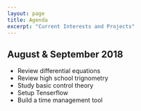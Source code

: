 ```yaml
---
layout: page
title: Agenda
excerpt: "Current Interests and Projects"
---
```


## August & September 2018
- Review differential equations
- Review high school trignometry
- Study basic control theory
- Setup Tenserflow
- Build a time management tool
